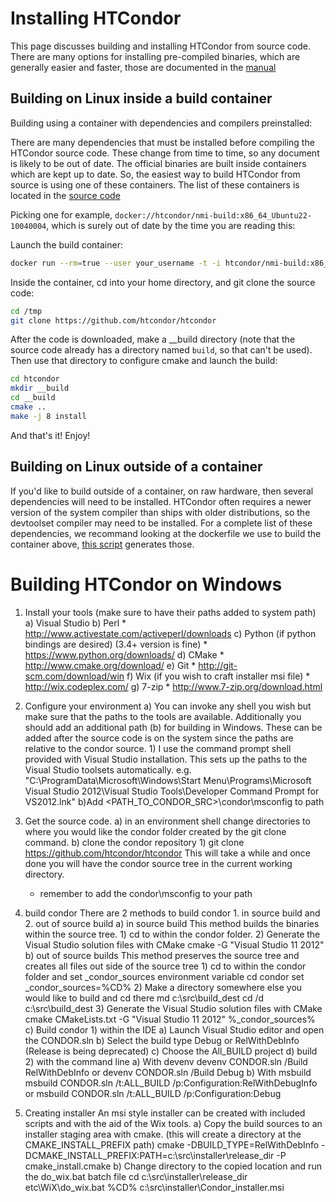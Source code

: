 # Installing HTCondor

This page discusses building and installing HTCondor from source code.
There are many options for installing pre-compiled binaries, which are
generally easier and faster, those are documented in the 
[manual](https://htcondor.readthedocs.io/en/latest/getting-htcondor/index.html)

## Building on Linux inside a build container

Building using a container with dependencies and compilers preinstalled:

There are many dependencies that must be installed before compiling the
HTCondor source code.  These change from time to time, so any document is
likely to be out of date.  The official binaries are built inside containers
which are kept up to date.  So, the easiest way to build HTCondor from source
is using one of these containers.  The list of these containers is
located in the [source code](https://github.com/htcondor/htcondor/blob/main/nmi_tools/nmi-build-platforms)

Picking one for example, `docker://htcondor/nmi-build:x86_64_Ubuntu22-10040004`, 
which is surely out of date by the time you are reading this:

Launch the build container:

```sh
docker run --rm=true --user your_username -t -i htcondor/nmi-build:x86_64_Ubuntu22-10040004 /bin/bash
```

Inside the container, cd into your home directory, and git clone the 
source code:

```sh
cd /tmp
git clone https://github.com/htcondor/htcondor
```

After the code is downloaded, make a \_\_build directory (note that the source
code already has a directory named `build`, so that can't be used). Then
use that directory to configure cmake and launch the build:

```sh
cd htcondor
mkdir __build
cd __build
cmake ..
make -j 8 install
```

And that's it!  Enjoy!

## Building on Linux outside of a container

If you'd like to build outside of a container, on raw hardware, then
several dependencies will need to be installed.  HTCondor often
requires a newer version of the system compiler than ships with older
distributions, so the devtoolset compiler may need to be installed.
For a complete list of these dependencies, we recommand looking
at the dockerfile we use to build the container above,
[this script](https://github.com/htcondor/htcondor/blob/main/build/nmi-build/setup.sh) generates those.


# Building HTCondor on Windows

1. Install your tools (make sure to have their paths added to system path)
	a) Visual Studio
	b) Perl
	    * http://www.activestate.com/activeperl/downloads
	c) Python (if python bindings are desired) (3.4+ version is fine)
		* https://www.python.org/downloads/
	d) CMake
		* http://www.cmake.org/download/
	e) Git
		* http://git-scm.com/download/win
	f) Wix (if you wish to craft installer msi file)
		* http://wix.codeplex.com/ 
	g) 7-zip 
		* http://www.7-zip.org/download.html

2. Configure your environment
	a) You can invoke any shell you wish but make sure that the paths 
		to the tools are available. Additionally you should add an additional
		path (b) for building in Windows.  These can be added after the source 
		code is on the system since the paths are relative to the condor source.
		1) I use the command prompt shell provided with Visual Studio installation.
			This sets up the paths to the Visual Studio toolsets automatically. 
			e.g.
				"C:\ProgramData\Microsoft\Windows\Start Menu\Programs\Microsoft Visual Studio 2012\Visual Studio Tools\Developer Command Prompt for VS2012.lnk" 
	b)Add <PATH_TO_CONDOR_SRC>\condor\msconfig to path

3. Get the source code. 
	a) in an environment shell change directories to where you would like the condor
		folder created by the git clone command. 
	b) clone the condor repository
		1) git clone https://github.com/htcondor/htcondor
	This will take a while and once done you will have the condor source tree in the current
	working directory. 
	* remember to add the condor\msconfig to your path

4. build condor
	There are 2 methods to build condor 1. in source build and 2. out of source build
	a) in source build
		This method builds the binaries within the source tree. 
		1) cd to within the condor folder.
		2) Generate the Visual Studio solution files with CMake
			cmake -G "Visual Studio 11 2012"
	b) out of source builds
		This method preserves the source tree and creates all files out side of the source tree
		1) cd to within the condor folder and set _condor_sources environment variable
			cd condor
			set _condor_sources=%CD%
		2) Make a directory somewhere else you would like to build and cd there
			md c:\src\build_dest
			cd /d c:\src\build_dest
		3) Generate the Visual Studio solution files with CMake
			cmake CMakeLists.txt -G "Visual Studio 11 2012" %_condor_sources%
	c) Build condor
		1) within the IDE
			a) Launch Visual Studio editor and open the CONDOR.sln
			b) Select the build type Debug or RelWithDebInfo (Release is being deprecated)
			c) Choose the All_BUILD project
			d) build
		2) with the command line
			a) With devenv
				devenv CONDOR.sln /Build RelWithDebInfo or
			   	devenv CONDOR.sln /Build Debug
			b) With msbuild
				msbuild CONDOR.sln /t:ALL_BUILD /p:Configuration:RelWithDebugInfo or
				msbuild CONDOR.sln /t:ALL_BUILD /p:Configuration:Debug

5. Creating installer
	An msi style installer can be created with included scripts and with the aid of the Wix tools.
	a) Copy the build sources to an installer staging area with cmake. (this will create a directory 
		at the CMAKE_INSTALL_PREFIX path)
			cmake -DBUILD_TYPE=RelWithDebInfo -DCMAKE_INSTALL_PREFIX:PATH=c:\src\installer\release_dir -P cmake_install.cmake
	b) Change directory to the copied location and run the do_wix.bat batch file
		cd c:\src\installer\release_dir
		etc\WiX\do_wix.bat %CD% c:\src\installer\Condor_installer.msi
